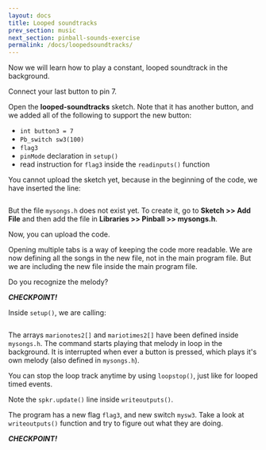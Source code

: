 ```yaml
---
layout: docs
title: Looped soundtracks
prev_section: music
next_section: pinball-sounds-exercise
permalink: /docs/loopedsoundtracks/
---
```


Now we will learn how to play a constant, looped soundtrack in the
background.

Connect your last button to pin 7.

Open the **looped-soundtracks** sketch. Note that it has another button, and we added all of the following to support the new button:

- ```int button3 = 7```
- ```Pb_switch sw3(100)```
- ```flag3```
- ```pinMode``` declaration in ```setup()```
- read instruction for ```flag3``` inside the ```readinputs()``` function

You cannot upload the sketch yet, because in the beginning of the code, we have inserted the line:

```#include "mysongs.h"
```

But the file ```mysongs.h``` does not exist yet. To create it, go to **Sketch >> Add File** and then add the file in **Libraries >> Pinball >> mysongs.h**. 

<!-- <img src="{{ site.baseurl }}/img/arduino-newtab.png" style="width: 500px"/> -->


<!-- This will open a popup menu. In it, click on ```New Tab```. This will
ask you to name the new tab. Name it ```mysongs.h```. Now your Arduino
window is opening two files at the same time. You can switch between
them by clicking on the correct tab at the top bar of the window. -->

<!-- Copy the following code into the ```mysong.h``` file:

<a href="{{ site.baseurl }}/sketches/mysongs.txt">mysongs</a>
 -->

Now, you can upload the code.

Opening multiple tabs is a way of keeping the code more readable. We
are now defining all the songs in the new file, not in the main
program file. But we are including the new file inside the main
program file.

Do you recognize the melody?

**_CHECKPOINT!_**

Inside ```setup()```, we are calling:

```spkr.loopstart(marionotes2, mariotimes2, 61);
```


The arrays ```marionotes2[]``` and ```mariotimes2[]``` have been
defined inside ```mysongs.h```. The command starts playing that melody
in loop in the background. It is interrupted when ever a button is
pressed, which plays it's own melody (also defined in ```mysongs.h```).

You can stop the loop track anytime by using ```loopstop()```, just
like for looped timed events.

Note the ```spkr.update()``` line inside ```writeoutputs()```.

The program has a new flag ```flag3```, and new switch ```mysw3```.  Take a look at ```writeoutputs()``` function and try to
figure out what they are doing.

**_CHECKPOINT!_**

